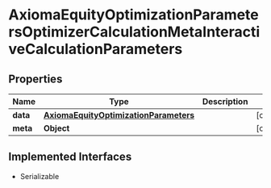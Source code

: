 

# AxiomaEquityOptimizationParametersOptimizerCalculationMetaInteractiveCalculationParameters


## Properties

Name | Type | Description | Notes
------------ | ------------- | ------------- | -------------
**data** | [**AxiomaEquityOptimizationParameters**](AxiomaEquityOptimizationParameters.md) |  |  [optional]
**meta** | **Object** |  |  [optional]


## Implemented Interfaces

* Serializable


